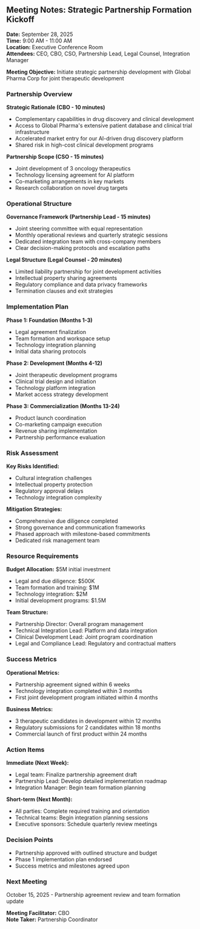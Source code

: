 ## Meeting Notes: Strategic Partnership Formation Kickoff

**Date:** September 28, 2025  
**Time:** 9:00 AM - 11:00 AM  
**Location:** Executive Conference Room  
**Attendees:** CEO, CBO, CSO, Partnership Lead, Legal Counsel, Integration Manager  

**Meeting Objective:** Initiate strategic partnership development with Global Pharma Corp for joint therapeutic development

### Partnership Overview

**Strategic Rationale (CBO - 10 minutes)**
- Complementary capabilities in drug discovery and clinical development
- Access to Global Pharma's extensive patient database and clinical trial infrastructure
- Accelerated market entry for our AI-driven drug discovery platform
- Shared risk in high-cost clinical development programs

**Partnership Scope (CSO - 15 minutes)**
- Joint development of 3 oncology therapeutics
- Technology licensing agreement for AI platform
- Co-marketing arrangements in key markets
- Research collaboration on novel drug targets

### Operational Structure

**Governance Framework (Partnership Lead - 15 minutes)**
- Joint steering committee with equal representation
- Monthly operational reviews and quarterly strategic sessions
- Dedicated integration team with cross-company members
- Clear decision-making protocols and escalation paths

**Legal Structure (Legal Counsel - 20 minutes)**
- Limited liability partnership for joint development activities
- Intellectual property sharing agreements
- Regulatory compliance and data privacy frameworks
- Termination clauses and exit strategies

### Implementation Plan

**Phase 1: Foundation (Months 1-3)**
- Legal agreement finalization
- Team formation and workspace setup
- Technology integration planning
- Initial data sharing protocols

**Phase 2: Development (Months 4-12)**
- Joint therapeutic development programs
- Clinical trial design and initiation
- Technology platform integration
- Market access strategy development

**Phase 3: Commercialization (Months 13-24)**
- Product launch coordination
- Co-marketing campaign execution
- Revenue sharing implementation
- Partnership performance evaluation

### Risk Assessment

**Key Risks Identified:**
- Cultural integration challenges
- Intellectual property protection
- Regulatory approval delays
- Technology integration complexity

**Mitigation Strategies:**
- Comprehensive due diligence completed
- Strong governance and communication frameworks
- Phased approach with milestone-based commitments
- Dedicated risk management team

### Resource Requirements

**Budget Allocation:** $5M initial investment
- Legal and due diligence: $500K
- Team formation and training: $1M
- Technology integration: $2M
- Initial development programs: $1.5M

**Team Structure:**
- Partnership Director: Overall program management
- Technical Integration Lead: Platform and data integration
- Clinical Development Lead: Joint program coordination
- Legal and Compliance Lead: Regulatory and contractual matters

### Success Metrics

**Operational Metrics:**
- Partnership agreement signed within 6 weeks
- Technology integration completed within 3 months
- First joint development program initiated within 4 months

**Business Metrics:**
- 3 therapeutic candidates in development within 12 months
- Regulatory submissions for 2 candidates within 18 months
- Commercial launch of first product within 24 months

### Action Items

**Immediate (Next Week):**
- Legal team: Finalize partnership agreement draft
- Partnership Lead: Develop detailed implementation roadmap
- Integration Manager: Begin team formation planning

**Short-term (Next Month):**
- All parties: Complete required training and orientation
- Technical teams: Begin integration planning sessions
- Executive sponsors: Schedule quarterly review meetings

### Decision Points
- Partnership approved with outlined structure and budget
- Phase 1 implementation plan endorsed
- Success metrics and milestones agreed upon

### Next Meeting
October 15, 2025 - Partnership agreement review and team formation update

**Meeting Facilitator:** CBO  
**Note Taker:** Partnership Coordinator